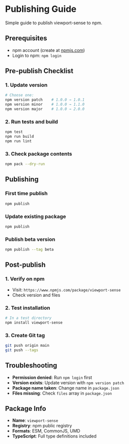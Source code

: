 # Publishing Guide

Simple guide to publish viewport-sense to npm.

## Prerequisites

- npm account (create at [npmjs.com](https://npmjs.com))
- Login to npm: `npm login`

## Pre-publish Checklist

### 1. Update version
```bash
# Choose one:
npm version patch    # 1.0.0 → 1.0.1
npm version minor    # 1.0.0 → 1.1.0  
npm version major    # 1.0.0 → 2.0.0
```

### 2. Run tests and build
```bash
npm test
npm run build
npm run lint
```

### 3. Check package contents
```bash
npm pack --dry-run
```

## Publishing

### First time publish
```bash
npm publish
```

### Update existing package
```bash
npm publish
```

### Publish beta version
```bash
npm publish --tag beta
```

## Post-publish

### 1. Verify on npm
- Visit: `https://www.npmjs.com/package/viewport-sense`
- Check version and files

### 2. Test installation
```bash
# In a test directory
npm install viewport-sense
```

### 3. Create Git tag
```bash
git push origin main
git push --tags
```

## Troubleshooting

- **Permission denied**: Run `npm login` first
- **Version exists**: Update version with `npm version patch`
- **Package name taken**: Change name in `package.json`
- **Files missing**: Check `files` array in `package.json`

## Package Info

- **Name**: `viewport-sense`
- **Registry**: npm public registry
- **Formats**: ESM, CommonJS, UMD
- **TypeScript**: Full type definitions included